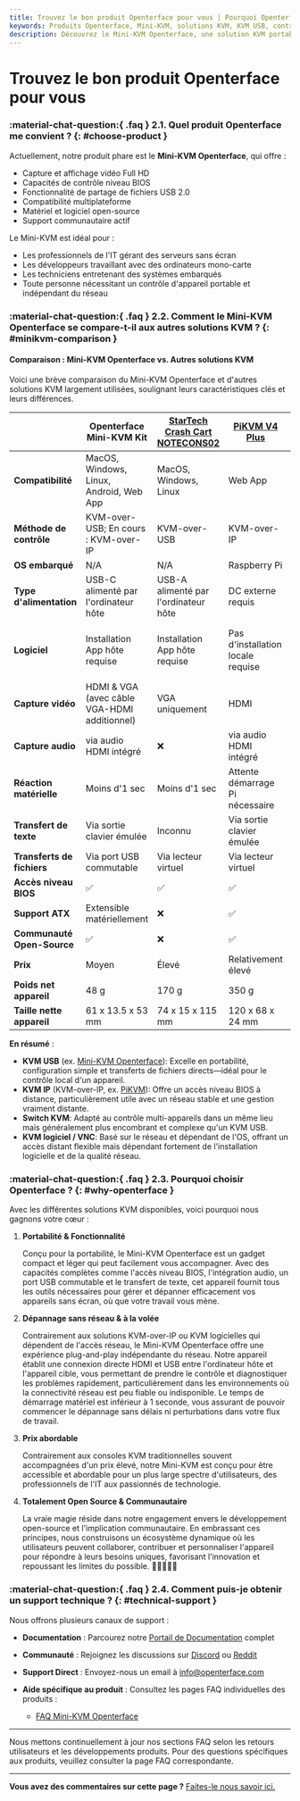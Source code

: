 ```yaml
---
title: Trouvez le bon produit Openterface pour vous | Pourquoi Openterface
keywords: Produits Openterface, Mini-KVM, solutions KVM, KVM USB, contrôle d'appareils portables, accès niveau BIOS, matériel open-source, professionnels de l'IT, serveurs sans écran, systèmes embarqués
description: Découvrez le Mini-KVM Openterface, une solution KVM portable et open-source offrant un accès niveau BIOS et une compatibilité multiplateforme pour les professionnels de l'IT et les passionnés de technologie.
---
```


# Trouvez le bon produit Openterface pour vous

### :material-chat-question:{ .faq } 2.1. Quel produit Openterface me convient ? {: #choose-product }

Actuellement, notre produit phare est le **Mini-KVM Openterface**, qui offre :

- Capture et affichage vidéo Full HD
- Capacités de contrôle niveau BIOS
- Fonctionnalité de partage de fichiers USB 2.0
- Compatibilité multiplateforme
- Matériel et logiciel open-source
- Support communautaire actif

Le Mini-KVM est idéal pour :

- Les professionnels de l'IT gérant des serveurs sans écran
- Les développeurs travaillant avec des ordinateurs mono-carte
- Les techniciens entretenant des systèmes embarqués
- Toute personne nécessitant un contrôle d'appareil portable et indépendant du réseau

### :material-chat-question:{ .faq } 2.2. Comment le Mini-KVM Openterface se compare-t-il aux autres solutions KVM ? {: #minikvm-comparison }

#### Comparaison : Mini-KVM Openterface vs. Autres solutions KVM

Voici une brève comparaison du Mini-KVM Openterface et d'autres solutions KVM largement utilisées, soulignant leurs caractéristiques clés et leurs différences.

|                        | **Openterface Mini-KVM Kit**                                     | [StarTech Crash Cart NOTECONS02](https://www.startech.com/en-us/server-management/notecons02) | [PiKVM V4 Plus](https://cloudfree.shop/product/pikvm-v4-plus/) | [Synergy](https://symless.com/synergy) |
| ---------------------- | -------------------------------------------------------------------------------- | --------------------------------------------------------------------------------------------- | -------------------------------------------------------------- | -------------------------------------- |
| **Compatibilité**      | MacOS, Windows, Linux, Android, Web App                                         | MacOS, Windows, Linux                                                                         | Web App                                                        | MacOS, Windows, Linux                  |
| **Méthode de contrôle**     | KVM-over-USB; En cours : KVM-over-IP                                     | KVM-over-USB                                                                                  | KVM-over-IP                                                    | KVM logiciel                           |
| **OS embarqué**        | N/A                                                                             | N/A                                                                                           | Raspberry Pi                                                   | N/A                                    |
| **Type d'alimentation**         | USB-C alimenté par l'ordinateur hôte                                              | USB-A alimenté par l'ordinateur hôte                                                            | DC externe requis                                           | N/A                                    |
| **Logiciel**           | Installation App hôte requise                                                       | Installation App hôte requise                                                                      | Pas d'installation locale requise                                      | Installation App requise des deux côtés     |
| **Capture vidéo**      | HDMI & VGA (avec câble VGA-HDMI additionnel)                                  | VGA uniquement                                                                           | HDMI                                                           | Support logiciel                     |
| **Capture audio**      | via audio HDMI intégré                                                         | ❌                                                                                            | via audio HDMI intégré                                        | Support logiciel                     |
| **Réaction matérielle**  | Moins d'1 sec                                                                 | Moins d'1 sec                                                                               | Attente démarrage Pi nécessaire                                | N/A                                    |
| **Transfert de texte**      | Via sortie clavier émulée                                                    | Inconnu                                                                                       | Via sortie clavier émulée                                   | Presse-papiers logiciel           |
| **Transferts de fichiers**     | Via port USB commutable                                                         | Via lecteur virtuel                                                                             | Via lecteur virtuel                                              | Via logiciel                           |
| **Accès niveau BIOS**  | ✅                                                                              | ✅                                                                                            | ✅                                                             | ❌                                     |
| **Support ATX**        | Extensible matériellement                                                                          | ❌                                                                                            | ✅                                                             | ❌                                     |
| **Communauté Open-Source**        | ✅                                                                              | ❌                                                                                            | ✅                                                             | ❌                                     |
| **Prix**              | Moyen                                                                          | Élevé                                                                                          | Relativement élevé                                                         | Bas                                    |
| **Poids net appareil**  | 48 g                                                                            | 170 g                                                                                         | 350 g                                                          | N/A                                    |
| **Taille nette appareil**    | 61 x 13.5 x 53 mm                                                               | 74 x 15 x 115 mm                                                                              | 120 x 68 x 24 mm                                               | N/A                                    |

**En résumé** :  

- **KVM USB** (ex. [Mini-KVM Openterface](/)): Excelle en portabilité, configuration simple et transferts de fichiers directs—idéal pour le contrôle local d'un appareil.  
- **KVM IP** (KVM-over-IP, ex. [PiKVM](https://pikvm.org/)): Offre un accès niveau BIOS à distance, particulièrement utile avec un réseau stable et une gestion vraiment distante.  
- **Switch KVM**: Adapté au contrôle multi-appareils dans un même lieu mais généralement plus encombrant et complexe qu'un KVM USB.  
- **KVM logiciel / VNC**: Basé sur le réseau et dépendant de l'OS, offrant un accès distant flexible mais dépendant fortement de l'installation logicielle et de la qualité réseau.

### :material-chat-question:{ .faq } 2.3. Pourquoi choisir Openterface ? {: #why-openterface }

Avec les différentes solutions KVM disponibles, voici pourquoi nous gagnons votre cœur :

1. **Portabilité & Fonctionnalité**

    Conçu pour la portabilité, le Mini-KVM Openterface est un gadget compact et léger qui peut facilement vous accompagner. Avec des capacités complètes comme l'accès niveau BIOS, l'intégration audio, un port USB commutable et le transfert de texte, cet appareil fournit tous les outils nécessaires pour gérer et dépanner efficacement vos appareils sans écran, où que votre travail vous mène.

2. **Dépannage sans réseau & à la volée**

    Contrairement aux solutions KVM-over-IP ou KVM logicielles qui dépendent de l'accès réseau, le Mini-KVM Openterface offre une expérience plug-and-play indépendante du réseau. Notre appareil établit une connexion directe HDMI et USB entre l'ordinateur hôte et l'appareil cible, vous permettant de prendre le contrôle et diagnostiquer les problèmes rapidement, particulièrement dans les environnements où la connectivité réseau est peu fiable ou indisponible. Le temps de démarrage matériel est inférieur à 1 seconde, vous assurant de pouvoir commencer le dépannage sans délais ni perturbations dans votre flux de travail.

3. **Prix abordable**

    Contrairement aux consoles KVM traditionnelles souvent accompagnées d'un prix élevé, notre Mini-KVM est conçu pour être accessible et abordable pour un plus large spectre d'utilisateurs, des professionnels de l'IT aux passionnés de technologie.

4. **Totalement Open Source & Communautaire**

    La vraie magie réside dans notre engagement envers le développement open-source et l'implication communautaire. En embrassant ces principes, nous construisons un écosystème dynamique où les utilisateurs peuvent collaborer, contribuer et personnaliser l'appareil pour répondre à leurs besoins uniques, favorisant l'innovation et repoussant les limites du possible. 👨‍💻🤝👩‍💻

### :material-chat-question:{ .faq } 2.4. Comment puis-je obtenir un support technique ? {: #technical-support }
Nous offrons plusieurs canaux de support :

- **Documentation** : Parcourez notre [Portail de Documentation](/) complet
- **Communauté** : Rejoignez les discussions sur [Discord](/discord) ou [Reddit](/reddit)
- **Support Direct** : Envoyez-nous un email à [info@openterface.com](mailto:info@openterface.com)
- **Aide spécifique au produit** : Consultez les pages FAQ individuelles des produits :

    - [FAQ Mini-KVM Openterface](/faq/minikvm)

---

Nous mettons continuellement à jour nos sections FAQ selon les retours utilisateurs et les développements produits. Pour des questions spécifiques aux produits, veuillez consulter la page FAQ correspondante.

---

**Vous avez des commentaires sur cette page ?** [Faites-le nous savoir ici.](https://forms.gle/wmxoR2C1VdG36mT69)